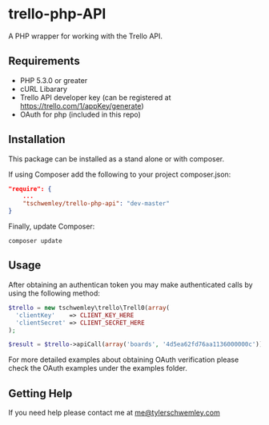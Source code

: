 trello-php-API
==============

A PHP wrapper for working with the Trello API.

## Requirements ##
- PHP 5.3.0 or greater
- cURL Libarary
- Trello API developer key (can be registered at https://trello.com/1/appKey/generate)
- OAuth for php (included in this repo)

## Installation ##
This package can be installed as a stand alone or with composer.

If using Composer add the following to your project composer.json:

```json
"require": {
	...
	"tschwemley/trello-php-api": "dev-master"
}
```

Finally, update Composer:

```
composer update
```

## Usage ##
After obtaining an authentican token you may make authenticated calls by using the following method:

```php
$trello = new tschwemley\trello\Trell0(array(
  'clientKey'    => CLIENT_KEY_HERE
  'clientSecret' => CLIENT_SECRET_HERE
);

$result = $trello->apiCall(array('boards', '4d5ea62fd76aa1136000000c'));
```

For more detailed examples about obtaining OAuth verification please check the OAuth examples under the examples folder.

## Getting Help ##
If you need help please contact me at me@tylerschwemley.com
